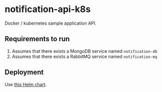 # notification-api-k8s
Docker / kubernetes sample application API.

## Requirements to run
1. Assumes that there exists a MongoDB service named `notification-db`
2. Assumes that there exists a RabbitMQ service named `notification-mq`

## Deployment
Use [this Helm chart](https://github.com/mkretz/notification-k8s).
